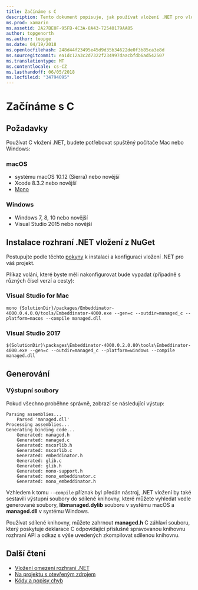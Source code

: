 ```yaml
---
title: Začínáme s C
description: Tento dokument popisuje, jak používat vložení .NET pro vložení kódu .NET do aplikace C. Popisuje, jak používat .NET vložení v aplikaci Visual Studio 2017 a Visual Studio for Mac.
ms.prod: xamarin
ms.assetid: 2A27BE0F-95FB-4C3A-8A43-72540179AA85
author: topgenorth
ms.author: toopge
ms.date: 04/19/2018
ms.openlocfilehash: 248d44f23495e45d9d35b34622de0f3b85ca3e8d
ms.sourcegitcommit: ea1dc12a3c2d7322f234997daacbfdb6ad542507
ms.translationtype: MT
ms.contentlocale: cs-CZ
ms.lasthandoff: 06/05/2018
ms.locfileid: "34794095"
---
```

# <a name="getting-started-with-c"></a>Začínáme s C

## <a name="requirements"></a>Požadavky

Používat C vložení .NET, budete potřebovat spuštěný počítače Mac nebo Windows:

### <a name="macos"></a>macOS

* systému macOS 10.12 (Sierra) nebo novější
* Xcode 8.3.2 nebo novější
* [Mono](http://www.mono-project.com/download/)

### <a name="windows"></a>Windows

* Windows 7, 8, 10 nebo novější
* Visual Studio 2015 nebo novější

## <a name="installing-net-embedding-from-nuget"></a>Instalace rozhraní .NET vložení z NuGet

Postupujte podle těchto [pokyny](~/tools/dotnet-embedding/get-started/install/install.md) k instalaci a konfiguraci vložení .NET pro váš projekt.

Příkaz volání, které byste měli nakonfigurovat bude vypadat (případně s různých čísel verzí a cesty):

### <a name="visual-studio-for-mac"></a>Visual Studio for Mac

```shell
mono {SolutionDir}/packages/Embeddinator-4000.0.4.0.0/tools/Embeddinator-4000.exe --gen=c --outdir=managed_c --platform=macos --compile managed.dll
```

### <a name="visual-studio-2017"></a>Visual Studio 2017

```shell
$(SolutionDir)\packages\Embeddinator-4000.0.2.0.80\tools\Embeddinator-4000.exe --gen=c --outdir=managed_c --platform=windows --compile managed.dll
```

## <a name="generation"></a>Generování

### <a name="output-files"></a>Výstupní soubory

Pokud všechno proběhne správně, zobrazí se následující výstup:

```shell
Parsing assemblies...
    Parsed 'managed.dll'
Processing assemblies...
Generating binding code...
    Generated: managed.h
    Generated: managed.c
    Generated: mscorlib.h
    Generated: mscorlib.c
    Generated: embeddinator.h
    Generated: glib.c
    Generated: glib.h
    Generated: mono-support.h
    Generated: mono_embeddinator.c
    Generated: mono_embeddinator.h
```

Vzhledem k tomu `--compile` příznak byl předán nástroj, .NET vložení by také sestavili výstupní soubory do sdílené knihovny, které můžete vyhledat vedle generované soubory, **libmanaged.dylib** souboru v systému macOS a **managed.dll** v systému Windows.

Používat sdílené knihovny, můžete zahrnout **managed.h** C záhlaví souboru, který poskytuje deklarace C odpovídající příslušné spravovanou knihovnu rozhraní API a odkaz s výše uvedených zkompilovat sdílenou knihovnu.

## <a name="further-reading"></a>Další čtení

* [Vložení omezení rozhraní .NET](~/tools/dotnet-embedding/limitations.md)
* [Na projektu s otevřeným zdrojem](https://github.com/mono/Embeddinator-4000/blob/master/Contributing.md)
* [Kódy a popisy chyb](~/tools/dotnet-embedding/errors.md)
